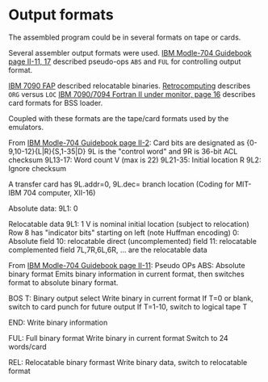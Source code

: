 # Output formats

The assembled program could be in several formats on tape or cards.

Several assembler output formats were used.
[IBM Modle-704 Guidebook page II-11, 17](https://escholarship.org/content/qt4cn1c702/qt4cn1c702.pdf) described pseudo-ops `ABS` and `FUL` for controlling output format.

[IBM 7090 FAP](http://www.bitsavers.org/pdf/ibm/7090/C28-6235-2_7090_FAP.pdf#page=67) described relocatable binaries.
[Retrocomputing](https://retrocomputing.stackexchange.com/questions/19574/why-have-both-the-org-and-loc-pseudo-operations-in-the-share-symbolic-fortran-as) describes `ORG` versus `LOC`
[IBM 7090/7094 Fortran II under monitor, page 16](https://bitsavers.org/pdf/ibm/7090/C28-6066-6_FORTRANII_oper.pdf) describes card formats for BSS loader.

Coupled with these formats are the tape/card formats used by the emulators.

From [IBM Modle-704 Guidebook page II-2](https://escholarship.org/content/qt4cn1c702/qt4cn1c702.pdf):
Card bits are designated as {0-9,10-12}{L|R}{S,1-35|D}
9L is the "control word" and 9R is 36-bit ACL checksum
9L13-17: Word count V (max is 22)
9L21-35: Initial location R
9L2: Ignore checksum

A transfer card has 9L.addr=0, 9L.dec= branch location (Coding for MIT-IBM 704 computer, XII-16)

Absolute data:
9L1: 0

Relocatable data
9L1: 1
V is nominal initial location (subject to relocation)
Row 8 has "indicator bits" starting on left (note Huffman encoding)
0: Absolute field
10: relocatable direct (uncomplemented) field
11: relocatable complemented field
7L,7R,6L,6R, ... are the relocatable data

From [IBM Modle-704 Guidebook page II-11](https://escholarship.org/content/qt4cn1c702/qt4cn1c702.pdf):
Pseudo OPs
ABS: Absolute binary format
Emits binary information in current format, then switches format to absolute binary format.

BOS T: Binary output select
Write binary in current format
If T=0 or blank, switch to card punch for future output
If T=1-10, switch to logical tape T

END: Write binary information

FUL: Full binary format
Write binary in current format
Switch to 24 words/card

REL: Relocatable binary formast
Write binary data, switch to relocatable format